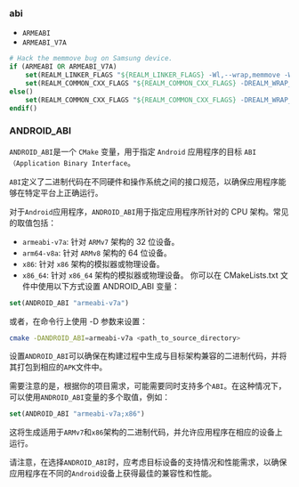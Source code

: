 ### abi
 + `ARMEABI`
 + `ARMEABI_V7A`
```cmake
# Hack the memmove bug on Samsung device.
if (ARMEABI OR ARMEABI_V7A)
    set(REALM_LINKER_FLAGS "${REALM_LINKER_FLAGS} -Wl,--wrap,memmove -Wl,--wrap,memcpy")
    set(REALM_COMMON_CXX_FLAGS "${REALM_COMMON_CXX_FLAGS} -DREALM_WRAP_MEMMOVE=1")
else()
    set(REALM_COMMON_CXX_FLAGS "${REALM_COMMON_CXX_FLAGS} -DREALM_WRAP_MEMMOVE=0")
endif()
```

### ANDROID_ABI
`ANDROID_ABI`是一个 `CMake` 变量，用于指定 `Android` 应用程序的目标 `ABI（Application Binary Interface`。

`ABI`定义了二进制代码在不同硬件和操作系统之间的接口规范，以确保应用程序能够在特定平台上正确运行。

对于`Android`应用程序，`ANDROID_ABI`用于指定应用程序所针对的 CPU 架构。常见的取值包括：

+ `armeabi-v7a`: 针对 `ARMv7` 架构的 32 位设备。
+ `arm64-v8a`: 针对 `ARMv8` 架构的 64 位设备。
+ `x86`: 针对 `x86` 架构的模拟器或物理设备。
+ `x86_64`: 针对 `x86_64` 架构的模拟器或物理设备。
你可以在 CMakeLists.txt 文件中使用以下方式设置 ANDROID_ABI 变量：

```cmake
set(ANDROID_ABI "armeabi-v7a")
```
或者，在命令行上使用 -D 参数来设置：

```bash
cmake -DANDROID_ABI=armeabi-v7a <path_to_source_directory>
```
设置`ANDROID_ABI`可以确保在构建过程中生成与目标架构兼容的二进制代码，并将其打包到相应的`APK`文件中。

需要注意的是，根据你的项目需求，可能需要同时支持多个`ABI`。在这种情况下，可以使用`ANDROID_ABI`变量的多个取值，例如：

```cmake
set(ANDROID_ABI "armeabi-v7a;x86")
```
这将生成适用于`ARMv7`和`x86`架构的二进制代码，并允许应用程序在相应的设备上运行。

请注意，在选择`ANDROID_ABI`时，应考虑目标设备的支持情况和性能需求，以确保应用程序在不同的`Android`设备上获得最佳的兼容性和性能。